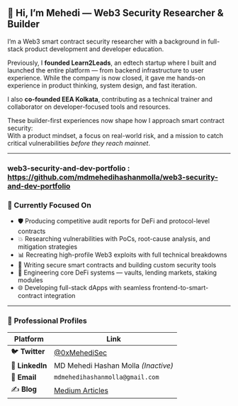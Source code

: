 ## 👋 Hi, I’m Mehedi — Web3 Security Researcher & Builder

I’m a Web3 smart contract security researcher with a background in full-stack product development and developer education.

Previously, I **founded Learn2Leads**, an edtech startup where I built and launched the entire platform — from backend infrastructure to user experience. While the company is now closed, it gave me hands-on experience in product thinking, system design, and fast iteration.

I also **co-founded EEA Kolkata**, contributing as a technical trainer and collaborator on developer-focused tools and resources.

These builder-first experiences now shape how I approach smart contract security:  
With a product mindset, a focus on real-world risk, and a mission to catch critical vulnerabilities *before they reach mainnet*.

---
### web3-security-and-dev-portfolio : https://github.com/mdmehedihashanmolla/web3-security-and-dev-portfolio

### 🧠 Currently Focused On

- 🛡️ Producing competitive audit reports for DeFi and protocol-level contracts  
- 💥 Researching vulnerabilities with PoCs, root-cause analysis, and mitigation strategies  
- 📊 Recreating high-profile Web3 exploits with full technical breakdowns  
- 🔧 Writing secure smart contracts and building custom security tools  
- 🧱 Engineering core DeFi systems — vaults, lending markets, staking modules  
- 🌐 Developing full-stack dApps with seamless frontend-to-smart-contract integration

---

### 🔗 **Professional Profiles**  
| Platform       | Link                                                                 |
|----------------|----------------------------------------------------------------------|
| 🐦 **Twitter**  | [@0xMehediSec](https://x.com/0xMehediSec)                           |
| 💼 **LinkedIn** | MD Mehedi Hashan Molla *(Inactive)*  |
| 📧 **Email**    | `mdmehedihashanmolla@gmail.com`                                     |
| ✍️ **Blog**     | [Medium Articles](https://medium.com/@mdmehedihashanmolla)          |
